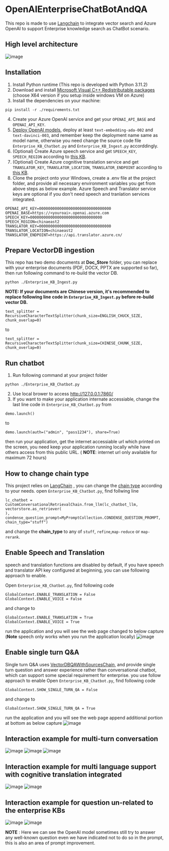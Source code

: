 # OpenAIEnterpriseChatBotAndQA
This repo is made to use [Langchain](https://python.langchain.com/en/latest/getting_started/getting_started.html) to integrate vector search and Azure OpenAI to support Enterprise knowledge search as ChatBot scenario. 

## High level architecture
![image](https://user-images.githubusercontent.com/75886466/229343379-ff315985-cad1-4e14-8ac3-3e6e69021a52.png)

## Installation 
1. Install Python runtime (This repo is developed with Python 3.11.2)
2. Download and install [Microsoft Visual C++ Redistributable packages](https://learn.microsoft.com/en-us/cpp/windows/latest-supported-vc-redist?view=msvc-170&preserve-view=true#visual-studio-2015-2017-2019-and-2022) (choose X64 version if you setup inside windows VM on Azure)
3. Install the dependencies on your machine:
```
pip install -r ./requirements.txt
```
4. Create your Azure OpenAI service and get your `OPENAI_API_BASE` and `OPENAI_API_KEY`.
5. [Deploy OpenAI models](https://learn.microsoft.com/en-us/azure/cognitive-services/openai/how-to/create-resource?pivots=web-portal#deploy-a-model), deploy at least `text-embedding-ada-002` and `text-davinci-003`, and remember keep the deployment name same as model name, otherwise you need change the source code file `Enterprise_KB_Chatbot.py` and `Enterprise_KB_Ingest.py` accorddingly.
6. (Optional) Create Azure speech service and get `SPEECH_KEY`, `SPEECH_REGION` according to [this KB](https://learn.microsoft.com/en-us/azure/cognitive-services/speech-service/get-started-speech-to-text?tabs=windows%2Cterminal&pivots=programming-language-csharp#prerequisites).
7. (Optional) Create Azure cognitive translation service and get `TRANSLATOR_KEY`, `TRANSLATOR_LOCATION`, `TRANSLATOR_ENDPOINT` according to [this KB](https://learn.microsoft.com/en-us/azure/cognitive-services/translator/quickstart-translator?tabs=python#prerequisites).
8. Clone the project onto your Windows, create a .env file at the project folder, and provide all necessary environment variables you get from above steps as below example. Azure Speech and Translator service keys are optional if you don't need speech and tranlation services integrated.
```
OPENAI_API_KEY=00000000000000000000000000000000
OPENAI_BASE=https://<youroai>.openai.azure.com
SPEECH_KEY=00000000000000000000000000000000
SPEECH_REGION=chinaeast2
TRANSLATOR_KEY=00000000000000000000000000000000
TRANSLATOR_LOCATION=chinaeast2
TRANSLATOR_ENDPOINT=https://api.translator.azure.cn/
```

## Prepare VectorDB ingestion
This repo has two demo documents at **Doc_Store** folder, you can replace with your enterprise documents (PDF, DOCX, PPTX are supported so far), then run following command to re-build the vector DB. 
```
python ./Enterprise_KB_Ingest.py
```
**NOTE: If your documents are Chinese version, it's recommended to replace following line code in `Enterprise_KB_Ingest.py` before re-build vector DB.**
```
text_splitter = RecursiveCharacterTextSplitter(chunk_size=ENGLISH_CHUCK_SIZE, chunk_overlap=0) 
```
to
```
text_splitter = RecursiveCharacterTextSplitter(chunk_size=CHINESE_CHUNK_SIZE, chunk_overlap=0) 
```
## Run chatbot
1. Run following command at your project folder
```
python ./Enterprise_KB_Chatbot.py
```
2. Use local brower to access http://127.0.0.1:7860/
3. If you want to make your application internate accessiable, change the last line code in `Enterprise_KB_Chatbot.py`
from
```
demo.launch()
```
to
```
demo.launch(auth=("admin", "pass1234"), share=True)
```
then run your application, get the internet accessiable url which printed on the screen, you need keep your application running locally while have others access from this public URL. ( **NOTE**: internet url only available for maximum 72 hours)

## How to change chain type
This project relies on [LangChain](https://python.langchain.com/en/latest/) , you can change the [chain type](https://python.langchain.com/en/latest/modules/chains/index_examples/qa_with_sources.html) according to your needs.
open `Enterprise_KB_Chatbot.py`, find follwing line
```
lc_chatbot = CustomConversationalRetrievalChain.from_llm(lc_chatbot_llm, vectorstore.as_retriever(
), condense_question_prompt=MyPromptCollection.CONDENSE_QUESTION_PROMPT, chain_type="stuff") 
```
and change the **chain_type** to any of `stuff`, `refine`,`map-reduce` or `map-rerank`.

## Enable Speech and Translation
speech and translation functions are disabled by default, if you have speech and translator API key configured at beginning, you can use following approach to enable.

Open `Enterprise_KB_Chatbot.py`, find following code
```
GlobalContext.ENABLE_TRANSLATION = False 
GlobalContext.ENABLE_VOICE = False  
```
and change to
```
GlobalContext.ENABLE_TRANSLATION = True 
GlobalContext.ENABLE_VOICE = True  
```
run the application and you will see the web page changed to below capture (**Note** speech only works when you run the application locally)
![image](https://user-images.githubusercontent.com/75886466/229342647-e6b60727-1476-4c00-80e0-193b87dd3a7f.png)


## Enable single turn Q&A
Single turn Q&A uses [VectorDBQAWithSourcesChain](https://python.langchain.com/en/latest/_modules/langchain/chains/qa_with_sources/vector_db.html), and provide single turn question and answer experience rather than conversational chatbot, which can support some special requirement for enterprise. you use follow approach to enable
Open `Enterprise_KB_Chatbot.py`, find following code
```
GlobalContext.SHOW_SINGLE_TURN_QA = False
```
and change to
```
GlobalContext.SHOW_SINGLE_TURN_QA = True  
```
run the application and you will see the web page append additional portion at bottom as below capture
![image](https://user-images.githubusercontent.com/75886466/229343001-43ee9e21-acd5-48f7-b9de-b475e29df5c0.png)


## Interaction example for multi-turn conversation 
![image](https://user-images.githubusercontent.com/75886466/229332117-8b410405-007e-4a80-8d1b-ff2b4bf43bfd.png)
![image](https://user-images.githubusercontent.com/75886466/229334605-79464489-0166-4d83-a2dd-da41691d3f51.png)
![image](https://user-images.githubusercontent.com/75886466/229334615-7e9ac57a-844c-4e68-9a2d-fa802d6c61da.png)

## Interaction example for multi language support with cognitive translation integrated
![image](https://user-images.githubusercontent.com/75886466/229334634-97cf1c55-42ca-4e1a-b3fe-ff9377326ff8.png)
![image](https://user-images.githubusercontent.com/75886466/229334639-2502b403-b5fc-4395-8c2e-afb7429814bb.png)

## Interaction example for question un-related to the enterprise KBs 
![image](https://user-images.githubusercontent.com/75886466/229334679-cc6941f5-07fc-4d66-a25e-0969d499fd75.png)
![image](https://user-images.githubusercontent.com/75886466/229334681-8460acd8-1aa7-4b7c-97fd-7c5a2d3cdf8b.png)

**NOTE** : Here we can see the OpenAI model sometimes still try to answer any well-known question even we have indicated not to do so in the prompt, this is also an area of prompt improvement.
